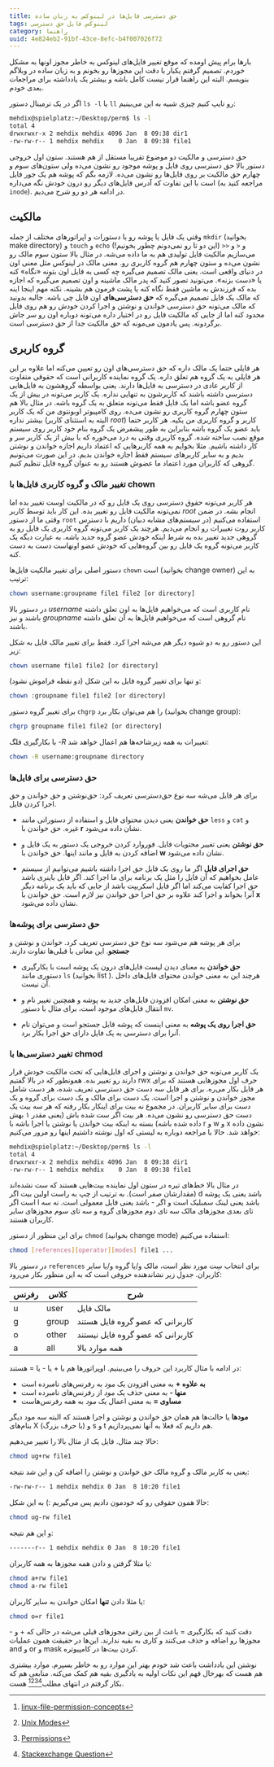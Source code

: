 ```yaml
---
title: حق دسترسی فایل‌ها در لینوکس به زبان ساده
tags: لینوکس فایل حق دسترسی
category: راهنما
uuid: 4e824eb2-91bf-43ce-8efc-b4f007026f72
---
```

بارها برام پیش اومده که موقع تغییر فایل‌های لینوکس به خاطر مجوز اونها به مشکل خوردم. تصمیم گرفتم یکبار با دقت این مجوزها رو بخونم و به زبان ساده در وبلاگم بنویسم. البته این راهنما قرار نیست کامل باشه و بیشتر یک یادداشته برای مراجعات بعدی خودم.

اگر در یک ترمینال دستور `ls -l` یا `ll` رو تایپ کنیم چیزی شبیه به این می‌بینیم:

~~~bash
mehdix@spielplatz:~/Desktop/perm$ ls -l
total 4
drwxrwxr-x 2 mehdix mehdix 4096 Jan  8 09:38 dir1
-rw-rw-r-- 1 mehdix mehdix    0 Jan  8 09:38 file1
~~~

حق دسترسی و مالکیت دو موضوع تقریبا مستقل از هم هستند. ستون اول خروجی دستور بالا حق دسترسی روی فایل و پوشه موجود رو نشون می‌ده ولی ستون‌های سوم و چهارم حق مالکیت بر روی فایل‌ها رو نشون می‌ده. لازمه بگم که پوشه هم یک جور فایل است با این تفاوت که آدرس فایل‌های دیگر رو درون خودش نگه می‌داره (مراجعه کنید به `inode`). در ادامه هر دو رو شرح می‌دیم.


## مالکیت
وقتی یک فایل یا پوشه رو با دستورات و اپراتورهای مختلف از جمله `mkdir`  (بخوانید make directory) و `touch` و `echo` و `<` و `<<`  (این دو تا رو نمی‌دونم چطور بخونیم!) می‌سازیم مالکیت فایل تولیدی هم به ما داده می‌شه. در مثال بالا ستون سوم مالک رو نشون می‌ده و ستون چهارم هم گروه کاربری رو. معنی مالک در لینوکس مثل معنی اون در دنیای واقعی است. یعنی مالک تصمیم می‌گیره چه کسی به فایل اون بتونه «نگاه» کنه یا «دست بزنه». می‌تونید تصور کنید که پدر مالک ماشینه و اون تصمیم می‌گیره که اجازه بده که فرزندش به ماشین فقط نگاه کنه یا پشت فرمون هم بشینه.
نکته مهم اینجا اینه که مالک یک فایل تصمیم می‌گیره که **حق دسترسی‌های**‌ اون فایل چی باشه. جالبه بدونید که مالک می‌تونه حق دسترسی خواندن و نوشتن و اجرا کردن خودش رو هم روی فایل محدود کنه اما از جایی که مالکیت فایل رو در اختیار داره می‌تونه دوباره اون رو سر جاش برگردونه.
پس یادمون می‌مونه که حق مالکیت جدا از حق دسترسی است.


## گروه کاربری
هر فایلی حتما یک مالک داره که حق دسترسی‌های اون رو تعیین می‌کنه اما علاوه بر این هر فایلی به یک گروه هم تعلق داره. یک گروه نماینده کاربرانی است که حقوقی متفاوت از کاربر عادی در دسترسی به فایل‌ها دارند. یعنی بواسطه گروهشون به فایل‌هایی دسترسی داشته باشند که کاربرشون به تنهایی نداره. یک کاربر می‌تونه در بیش از یک گروه عضو باشه اما یک فایل فقط می‌تونه متعلق به یک گروه باشه. 
در مثال بالا هم ستون چهارم گروه کاربری رو نشون می‌ده. روی کامپیوتر اوبونتوی من که یک کاربر بیشتر نداره (البته به استثنای کاربر *root*) کاربر و گروه کاربری من یکیه. هر کاربر حتما باید عضو یک گروه باشه بنابراین به طور پیشفرض یک گروه بنام خود کاربر روی سیستم موقع نصب ساخته شده.
گروه کاربری وقتی به درد می‌خوره که با بیش از یک کاربر سر و کار داشته باشیم. مثلا بخوایم به همه کاربرهایی که اعتماد داریم اجازه خواندن و نوشتن بدیم و به سایر کاربرهای سیستم فقط اجازه خواندن بدیم. در این صورت می‌تونیم گروهی که کاربران مورد اعتماد ما عضوش هستند رو به عنوان گروه فایل تنظیم کنیم.


### تغییر مالک و گروه کاربری فایل‌ها با chown
هر کاربر می‌تونه حقوق دسترسی روی یک فایل رو که در مالکیت اوست تغییر بده اما نمی‌تونه مالکیت فایل رو تغییر بده. این کار باید توسط کاربر *root* انجام بشه. در ضمن وقتی ما از دستور `root` استفاده می‌کنیم (در سیستم‌های مشابه دبیان) داریم با دسترس کاربر روت تغییرات رو انجام می‌دیم.
هرچند یک کاربر می‌تونه گروه کاربری یک فایل رو به گروهی جدید تغییر بده به شرط اینکه خودش عضو گروه جدید باشه. به عبارت دیگه یک کاربر می‌تونه گروه یک فایل رو بین گروه‌هایی که خودش عضو اونهاست دست به دست کنه.

دستور اصلی برای تغییر مالکیت فایل‌ها `chown` است (بخوانید change owner) به این ترتیب:

~~~bash
chown username:groupname file1 file2 [or directory]
~~~

در دستور بالا *username* نام کاربری است که می‌خواهیم فایل‌ها به اون تعلق داشته باشند و نیز *groupname* نام گروهی است که می‌خواهیم فایل‌ها به آن تعلق داشته باشند.

این دستور رو به دو شیوه دیگر هم می‌شه اجرا کرد. فقط برای تغییر مالک فایل به شکل زیر:

~~~bash
chown username file1 file2 [or directory]
~~~

و تنها برای تغییر گروه فایل به این شکل (دو نقطه فراموش نشود):

~~~bash
chown :groupname file1 file2 [or directory]
~~~

برای تغییر گروه دستور `chgrp` را هم می‌توان بکار برد (بخوانید change group):

~~~bash
chgrp groupname file1 file2 [or directory]
~~~

با بکارگیری فلگ *-R* تغییرات به همه زیرشاخه‌ها هم اعمال خواهد شد:

~~~bash
chown -R username:groupname directory
~~~

### حق دسترسی‌ برای فایل‌ها
برای هر فایل می‌شه سه نوع حق‌دسترسی تعریف کرد: حق‌نوشتن و حق خواندن و حق اجرا کردن فایل.

* **حق خواندن** یعنی دیدن محتوای فایل و استفاده از دستوراتی مانند `less` و `cat` و غیره. حق خواندن با **r** نشان داده می‌شود.

* **حق نوشتن** یعنی تغییر محتویات فایل. فوروارد کردن خروجی یک دستور به یک فایل و اضافه کردن به فایل و مانند اینها. حق خواندن با **w** نشان داده می‌شود.

* **حق اجرای فایل** اگر ما روی یک فایل حق اجرا داشته باشیم می‌توانیم از سیستم عامل بخواهیم که آن فایل را مثل یک برنامه برای ما اجرا کند. اگر فایل باینری باشد حق اجرا کفایت می‌کند اما اگر فایل اسکریپت باشد از جایی که باید یک برنامه دیگر آنرا بخواند و اجرا کند علاوه بر حق اجرا حق خواندن نیز لازم است. حق خواندن با **x** نشان داده می‌شود.


### حق دسترسی برای پوشه‌ها
برای هر پوشه هم می‌شود سه نوع حق دسترسی تعریف کرد. خواندن و نوشتن و ‫**جستجو**. این معانی با قبلی‌ها تفاوت دارند.

* **حق خواندن** به معنای دیدن لیست فایل‌های درون یک پوشه است با بکارگیری دستوری مانند `ls` (بخوانید list ). هرچند این به معنی خواندن محتوای فایل‌های داخل آن نیست.

* **حق نوشتن** به معنی امکان افزودن‌ فایل‌های جدید به پوشه و همچنین تغییر نام و انتقال فایل‌های موجود است، برای مثال با دستور `mv`.

* **حق اجرا روی یک پوشه** به معنی اینست که پوشه قابل جستجو است و می‌توان نام آنرا برای دسترسی به یک فایل دارای حق اجرا بکار برد.

### تغییر دسترسی‌ها با chmod
یک کاربر می‌تونه حق خواندن و نوشتن و اجرای فایل‌هایی که تحت مالکیت خودش قرار دارند رو تغییر بده. همونطور که در بالا گفتیم rwx حرف اول مجوزهایی هستند که برای هر فایل بکار می‌ره. برای هر فایل سه دست حق دسترسی تعریف شده، هر دست شامل مجوز خواندن و نوشتن و اجرا است. یک دست برای مالک و یک دست برای گروه و یک دست برای سایر کاربران. در مجموع نه بیت برای اینکار بکار رفته که هر سه بیت یک دست حق دسترسی رو نشون می‌ده. هر بیت اگر ست شده باش (یعنی مقدر ۱ بهش داده شده باشه) بسته به اینکه بیت خواندن یا نوشتن یا اجرا باشه با r و w و x نشون داده خواهد شد. حالا با مراجعه دوباره به لیستی که اول نوشته داشتیم اینها رو مرور می‌کنیم:

~~~bash
mehdix@spielplatz:~/Desktop/perm$ ls -l
total 4
drwxrwxr-x 2 mehdix mehdix 4096 Jan  8 09:38 dir1
-rw-rw-r-- 1 mehdix mehdix    0 Jan  8 09:38 file1
~~~

در مثال بالا خط‌های تیره در ستون اول نماینده بیت‌هایی هستند که ست نشده‌اند (مقدارشان صفر است). به ترتیب از چپ به راست اولین بیت اگر d باشد یعنی یک پوشه است اگر l باشد یعنی لینک سمبلیک است و اگر - باشد یعنی فایل معمولی است. نه سه تای بعدی مجوزهای مالک سه تای دوم مجوزهای گروه و سه تای سوم مجوزهای سایر کاربران هستند.

 برای این منظور از دستور `chmod` ‏‎(بخوانید change mode) استفاده می‌کنیم:

~~~bash
chmod [references][operator][modes] file1 ...
~~~

در دستور بالا `references` برای انتخاب سِت مورد نظر است، مالک و/یا گروه و/یا سایر کاربران. جدول زیر نشاندهنده حروفی است که به این منظور بکار می‌رود:

|رفرنس	| کلاس           | شرح  |
|-------|----------------|------|
| u     | user	| مالک فایل |
| g     | group	| کاربرانی که عضو گروه فایل هستند|
| o	| other	| کاربرانی که عضو گروه فایل نیستند|
| a	| all	| همه موارد بالا  |

در ادامه با مثال کاربرد این حروف را می‌بینیم. اوپراتورها هم یا + یا - یا = هستند:

* **به علاوه +** به معنی افزودن یک ‫*مود* به رفرنس‌های نامبرده است
* **منها -** به معنی حذف یک *مود* از رفرنس‌های نامبرده است
* **مساوی =** به معنی اعمال یک *مود* به همه رفرنس‌هاست

**مودها** یا حالت‌ها هم همان حق خواندن و نوشتن و اجرا هستند که البته سه مود دیگر بنام‌های X (با حرف بزرگ) و s و t هم داریم که فعلا به آنها نمی‌پردازیم.

حالا چند مثال. فایل یک از مثال بالا را تغییر می‌دهیم:

~~~bash
chmod ug+rw file1
~~~

یعنی به کاربر مالک و گروه مالک حق خواندن و نوشتن را اضافه کن و این شد نتیجه:

~~~bash
-rw-rw-r-- 1 mehdix mehdix 0 Jan  8 10:20 file1
~~~

حالا همون حقوقی رو که خودمون دادیم پس می‌گیریم :) به این شکل:

~~~bash
chmod ug-rw file1
~~~

و این هم نتیجه:

~~~bash
-------r-- 1 mehdix mehdix 0 Jan  8 10:20 file1
~~~

یا مثلا گرفتن و دادن همه مجوزها به همه کاربران:

~~~bash
chmod a+rw file1
chmod a-rw file1
~~~

یا مثلا دادن **تنها** امکان خواندن به سایر کاربران:

~~~bash
chmod o=r file1
~~~

دقت کنید که بکارگیری = باعث از بین رفتن مجوزهای قبلی می‌شه در حالی که + و - مجوزها رو اضافه و حذف می‌کنند و کاری به بقیه ندارند. این‌ها در حقیقت همون عملیات and و or و mask کردن بیت‌ها در کامپیوتره.

نوشتن این یادداشت باعث شد خودم بهتر این موارد رو به خاطر بسپرم. موارد بیشتری هم هست که بهرحال فهم این نکات اولیه به یادگیری بقیه هم کمک می‌کنه. منابعی هم که بکار گرفتم در انتهای مطلب[^1][^2][^3][^4] هست.

[^1]: ‏[linux-file-permission-concepts](http://www.rackspace.com/knowledge_center/article/linux-file-permission-concepts)

[^2]: ‏[Unix Modes](https://en.wikipedia.org/wiki/Modes_(Unix))

[^3]: ‏[Permissions](http://www.grymoire.com/Unix/Permissions.html#toc-uh-0)

[^4]: ‏[Stackexchange Question](http://unix.stackexchange.com/a/140944/87940)

